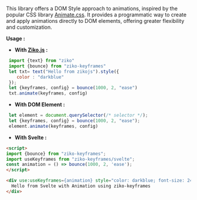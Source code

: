 This library offers a DOM Style approach to animations, inspired by the popular CSS library [Animate.css](https://animate.style/). 
It provides a programmatic way to create and apply animations directly to DOM elements, offering greater flexibility and customization.

**Usage :**

- **With  [Ziko.js]() :**
```js
 import {text} from "ziko"
 import {bounce} from "ziko-keyframes"
 let txt= text("Hello from zikojs").style({
    color : "darkblue"
 });
 let {keyframes, config} = bounce(1000, 2, "ease")
 txt.animate(keyframes, config)
```
- **With DOM Element :**
```js
 let element = document.querySelector(/* selector */);
 let {keyframes, config} = bounce(1000, 2, "ease");
 element.animate(keyframes, config)
```

- **With Svelte :**

```html
<script>
import {bounce} from "ziko-keyframes";
import useKeyframes from "ziko-keyframes/svelte";
const animation = () => bounce(1000, 2, 'ease');
</script>

<div use:useKeyframes={animation} style="color: darkblue; font-size: 24px;">
  Hello from Svelte with Animation using ziko-keyframes
</div>

```